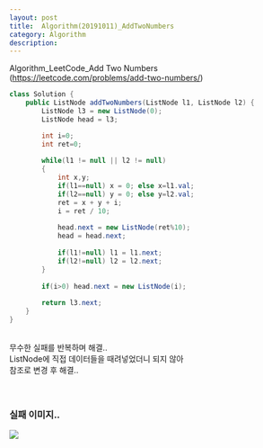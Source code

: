 ```yaml
---
layout: post
title:  Algorithm(20191011)_AddTwoNumbers
category: Algorithm 
description: 
---
```


Algorithm_LeetCode_<span class="red">Add Two Numbers</span>
(https://leetcode.com/problems/add-two-numbers/)
<br>

```java
class Solution {
    public ListNode addTwoNumbers(ListNode l1, ListNode l2) {
        ListNode l3 = new ListNode(0);
		ListNode head = l3;

		int i=0;
		int ret=0;
		
		while(l1 != null || l2 != null) 
		{
            int x,y;
            if(l1==null) x = 0; else x=l1.val;
            if(l2==null) y = 0; else y=l2.val;
			ret = x + y + i;
            i = ret / 10;
            
            head.next = new ListNode(ret%10);
            head = head.next;
            
            if(l1!=null) l1 = l1.next;
            if(l2!=null) l2 = l2.next;
		}
		
		if(i>0) head.next = new ListNode(i);
        
        return l3.next;
    }
}
```
<br>
무수한 실패를 반복하며 해결..<br>
ListNode에 직접 데이터들을 때려넣었더니 되지 않아<br>
참조로 변경 후 해결..<br><br><br>

### <Strong>실패 이미지<Strong>..<br>
![]({{site.baseurl}}/assets/img/Algorithm(20191011).jpg)


